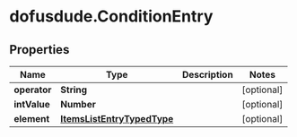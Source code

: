 # dofusdude.ConditionEntry

## Properties

Name | Type | Description | Notes
------------ | ------------- | ------------- | -------------
**operator** | **String** |  | [optional] 
**intValue** | **Number** |  | [optional] 
**element** | [**ItemsListEntryTypedType**](ItemsListEntryTypedType.md) |  | [optional] 


